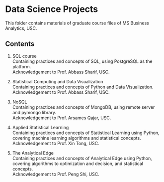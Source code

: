 # Data Science Projects 

This folder contains materials of graduate course files of MS Business Analytics, USC.

## Contents

1. SQL course    
Containing practices and concepts of SQL, using PostgreSQL as the platform.    
Acknowledgement to Prof. Abbass Sharif, USC.

2. Statistical Computing and Data Visualization     
Containing practices and concepts of Python and Data Visualization.     
Acknowledgement to Prof. Abbass Sharif, USC.

3. NoSQL  
Containing practices and concepts of MongoDB, using remote server and pymongo library.     
Acknowledgement to Prof. Arsames Qajar, USC.

4. Applied Statistical Learning   
Containing practices and concepts of Statistical Learning using Python, covering machine learning algorithms and statistical concepts.     
Acknowledgement to Prof. Xin Tong, USC.

5. The Analytical Edge    
Containing practices and concepts of Analytical Edge using Python, covering algorithms to optimization and decision, and statistical concepts.     
Acknowledgement to Prof. Peng Shi, USC.